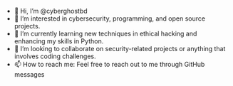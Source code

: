 - 👋 Hi, I’m @cyberghostbd
- 👀 I’m interested in cybersecurity, programming, and open source projects.
- 🌱 I’m currently learning new techniques in ethical hacking and enhancing my skills in Python.
- 💞️ I’m looking to collaborate on security-related projects or anything that involves coding challenges.
- 📫 How to reach me: Feel free to reach out to me through GitHub messages

<!---
cyberghostbd/cyberghostbd is a ✨ special ✨ repository because its `README.md` (this file) appears on your GitHub profile.
You can click the Preview link to take a look at your changes.
--->
